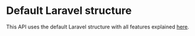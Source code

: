 # Default Laravel structure

This API uses the default Laravel structure with all features explained [here](https://github.com/ibrunotome/laravel-api-templates#features).
